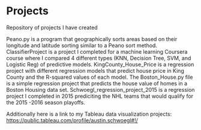 # Projects
Repository of projects I have created

Peano.py is a program that geographically sorts areas based on their longitude and latitude sorting similar to a Peano sort method. 
ClassifierProject is a project I completed for a machine learning Coursera course where I compared 4 different types (KNN, Decision Tree, SVM, and Logistic Reg) of predictive models. 
KingCounty_House_Price is a regression project with different regression models that predict house price in King County and the R-squared values of each model.
The Boston_House.py file is a simple regression project that predicts the house value of homes in a Boston Housing data set.
Schwoegl_regression_project_2015 is a regression project I completed in 2015 prediciting the NHL teams that would qualify for the 2015 -2016 season playoffs.

Additionally here is a link to my Tableau data visualization projects:
https://public.tableau.com/profile/austin.schwoegl#!/
